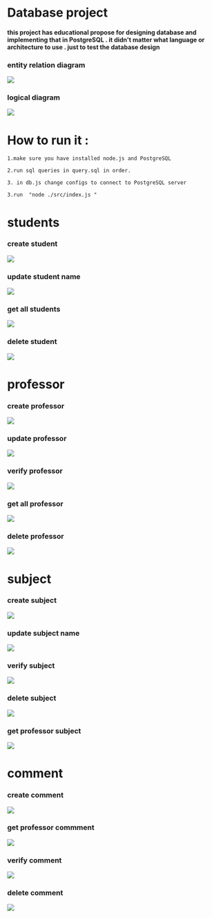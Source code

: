 


# Database project

<H4> this project has educational propose for designing database and implementing that in PostgreSQL .
 it didn't matter what language or architecture to use . just to test the database design
</H4> 


 ### entity relation diagram
 
![](./docs/erd.png)


 ### logical diagram
 
![](./docs/logical.png)


# How to run it :
    1.make sure you have installed node.js and PostgreSQL

    2.run sql queries in query.sql in order.
    
    3. in db.js change configs to connect to PostgreSQL server

    3.run  "node ./src/index.js "
   
# students  


 ### create student 
![](./pictures/creatUser.png)


 ### update student name
![](./pictures/updateUser.png)

 ### get all students
![](./pictures/getAllStudents.png)


 ### delete student
![](./pictures/deleteUser.png)


# professor

 ### create professor 
![](./pictures/createProfessor.png)

 ###  update professor
![](./pictures/updateProfessorName.png)

 ###  verify professor
![](./pictures/verifyProfessor.png)

###  get all  professor
![](./pictures/getAllProfessors.png)


###  delete professor
![](./pictures/deleteProfessor.png)


# subject 


###  create subject
![](./pictures/createSubject.png)

###  update subject name
![](./pictures/updateSubjectName.png)

###  verify subject
![](./pictures/verifySubject.png)

###  delete subject
![](./pictures/deleteSubject.png)

###  get professor subject
![](./pictures/getProfessorSubjects.png)


# comment


###  create comment
![](./pictures/createComment.png)

###  get professor commment
![](./pictures/getPorfessorComment.png)

###  verify comment
![](./pictures/verifyComment.png)

###  delete comment
![](./pictures/deleteComment.png)


